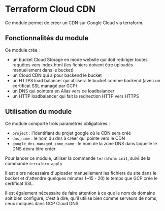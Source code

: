 # Terraform Cloud CDN

Ce module permet de créer un CDN sur Google Cloud via terraform.

## Fonctionnalités du module

Ce module crée : 

- un bucket Cloud Storage en mode website qui doit rediriger toutes requêtes vers index.html (les fichiers doivent être uploadés manuellement dans le bucket)
- un Cloud CDN qui a pour backend le bucket
- un HTTPS load balancer qui utilisera le bucket comme backend (avec un certificat SSL managé par GCP)
- un DNS qui pointera en Alias vers ce loadbalancer
- un HTTP loadbalancer qui fait la redirection HTTP vers HTTPS

## Utilisation du module

Ce module comporte trois paramètres obligatoires :

 - `project` : l'identifiant du projet google où le CDN sera créé
 - `dns_name` : le nom du dns à créer qui pointe vers le CDN
 - `google_dns_managed_zone_name` : le nom de la zone DNS dans laquelle le DNS devra être créer

Pour lancer ce module, utiliser la commande `terraform init`, suivi de la commande `terraform apply`

Il est alors nécessaire d'uploader manuellement les fichiers du site dans le bucket et d'attendre quelques minutes (~15 - 20) le temps que GCP crée le certificat SSL. 

Il est également nécessaire de faire attention à ce que le nom de domaine soit bien configuré, c'est à dire, qu'il utilise bien comme serveurs de noms, ceux indiqués dans GCP Cloud DNS.
